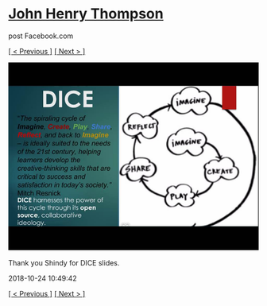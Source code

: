 # [John Henry Thompson](../README.md)
post Facebook.com

[[ < Previous ]](2018-10-24-1.md) [[ Next > ]](2018-10-22-1.md)

[![](../media/2018-10-24/Timeline-Photos-Thank-you-Shindy-for-DICE-slides-1.jpg)](../README.md)

Thank you Shindy for DICE slides.

2018-10-24 10:49:42

[[ < Previous ]](2018-10-24-1.md) [[ Next > ]](2018-10-22-1.md)